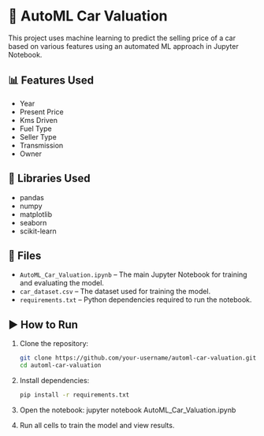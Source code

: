 # 🚗 AutoML Car Valuation

This project uses machine learning to predict the selling price of a car based on various features using an automated ML approach in Jupyter Notebook.

## 📊 Features Used
- Year
- Present Price
- Kms Driven
- Fuel Type
- Seller Type
- Transmission
- Owner

## 🧠 Libraries Used
- pandas
- numpy
- matplotlib
- seaborn
- scikit-learn

## 📁 Files
- `AutoML_Car_Valuation.ipynb` – The main Jupyter Notebook for training and evaluating the model.
- `car_dataset.csv` – The dataset used for training the model.
- `requirements.txt` – Python dependencies required to run the notebook.

## ▶️ How to Run

1. Clone the repository:
   ```bash
   git clone https://github.com/your-username/automl-car-valuation.git
   cd automl-car-valuation

2. Install dependencies:
   ```bash
   pip install -r requirements.txt

3. Open the notebook:
   jupyter notebook AutoML_Car_Valuation.ipynb

4. Run all cells to train the model and view results.

